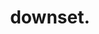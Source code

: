 ---
title: "downset."
summary: "Downset are an American hardcore band from Los Angeles, a fusion of rap and metal with punk hardcore. The group was formed in the early nineties after the demise of the hardcore punk band , by vocalist Rey Oropeza, guitarists Brian \"Ares\" Schwager and Rogelio Lozano, bassist James Morris and drummer Chris Lee, they released their self-titled debut album in 1994 via Mercury, with Lozano leaving the group shortly after, their second album \"Do We Speak A Dead Language?\" came in 1996, once again released by Mercury. In the following year the group headlined the second stage of Ozzfest Festival. Rogelio Lozano rejoined the group in the late nineties and the group released their third album \"Check Your People\" via Epitaph. After the subsequent tour of their album the group went on turmoil with some of its members leaving and then returning, but in 2003 both Moore and Lozano eventually left the group and Rico Villasenor joined them as their new bass player, with this line-up the group recorded their fourth full-length \"Universal\", released in 2004 by the small indie label Hawino Records, in the following year the group went on a touring hiatus that lasted for almost a decade. In 2013 Lozano and Lee revived the Downset name with a different line-up, featuring Neil Roemer on vocals, Lozano on guitars, J.D. Manhart on bass and Chris on drums, the group released the track \"Forgotten\" and did a summer tour, but this formation didn't last long as the original members then reunited, this line-up was then renamed Cutthroat. The group three other original members, Rey Oropeza, Ares Schwager and James Moore along with former drummer Chris Hamilton then re-took the name and recorded the group's fifth album \"One Blood\", self-released by the band in 2014, ten years after their previous effort. On February 18th 2022 the band announced their comeback and their signing with Nuclear Blast Records. A re-release of their first two 7'' records and their 6th album will be released via Nuclear Blast Records. Active line up: . Rogelio Lozano, guitar ; bass . Philip Gonzales, bass . Bobby Blood Ponte, drums Former members: . Rey Oropeza, vocals . Chris Hamilton, drums . Brian \"Ares\" Schwager, guitar . Neil Roemer, vocals . James Morris, bass . Rico Villasenor, bass . J.D. Manhart, bass . Chris \"Krasp\" Lee, drums Former touring members: . , guitar . , guitar . , guitar . , drums"
image: "downset.jpg"
apple_music_artist_url: "https://music.apple.com/gb/artist/downset/373967"
---